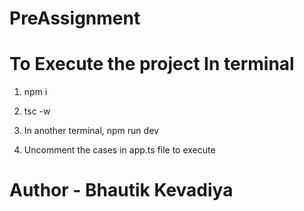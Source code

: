 # PreAssignment

# To Execute the project In terminal

1. npm i

2. tsc -w

3. In another terminal, npm run dev

4. Uncomment the cases in app.ts file to execute 






# Author - Bhautik Kevadiya
